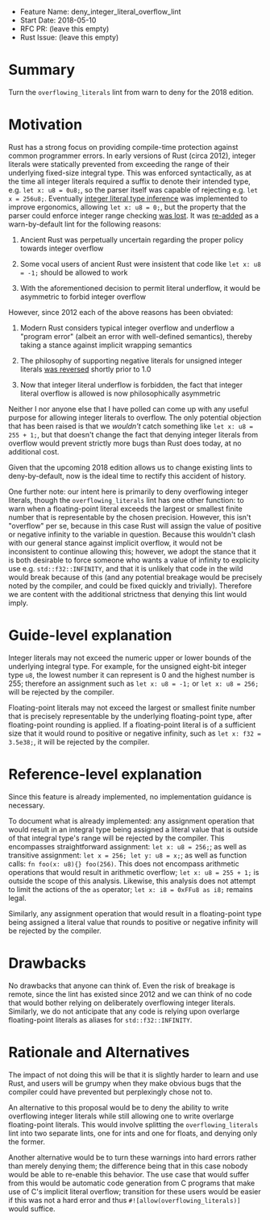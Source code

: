 - Feature Name: deny_integer_literal_overflow_lint
- Start Date: 2018-05-10
- RFC PR: (leave this empty)
- Rust Issue: (leave this empty)

# Summary
[summary]: #summary

Turn the `overflowing_literals` lint from warn to deny for the 2018 edition.

# Motivation
[motivation]: #motivation

Rust has a strong focus on providing compile-time protection against common programmer errors. In early versions of Rust (circa 2012), integer literals were statically prevented from exceeding the range of their underlying fixed-size integral type. This was enforced syntactically, as at the time all integer literals required a suffix to denote their intended type, e.g. `let x: u8 = 0u8;`, so the parser itself was capable of rejecting e.g. `let x = 256u8;`. Eventually [integer literal type inference](https://mail.mozilla.org/pipermail/rust-dev/2012-July/002002.html) was implemented to improve ergonomics, allowing `let x: u8 = 0;`, but the property that the parser could enforce integer range checking [was lost](https://mail.mozilla.org/pipermail/rust-dev/2012-December/002734.html). It was [re-added](https://github.com/rust-lang/rust/issues/4220) as a warn-by-default lint for the following reasons:

1. Ancient Rust was perpetually uncertain regarding the proper policy towards integer overflow

2. Some vocal users of ancient Rust were insistent that code like `let x: u8 = -1;` should be allowed to work

3. With the aforementioned decision to permit literal underflow, it would be asymmetric to forbid integer overflow

However, since 2012 each of the above reasons has been obviated:

1. Modern Rust considers typical integer overflow and underflow a "program error" (albeit an error with well-defined semantics), thereby taking a stance against implicit wrapping semantics

2. The philosophy of supporting negative literals for unsigned integer literals [was reversed](https://internals.rust-lang.org/t/forbid-unsigned-integer/752) shortly prior to 1.0

3. Now that integer literal underflow is forbidden, the fact that integer literal overflow is allowed is now philosophically asymmetric

Neither I nor anyone else that I have polled can come up with any useful purpose for allowing integer literals to overflow. The only potential objection that has been raised is that we *wouldn't* catch something like `let x: u8 = 255 + 1;`, but that doesn't change the fact that denying integer literals from overflow would prevent strictly more bugs than Rust does today, at no additional cost.

Given that the upcoming 2018 edition allows us to change existing lints to deny-by-default, now is the ideal time to rectify this accident of history.

One further note: our intent here is primarily to deny overflowing integer literals, though the `overflowing_literals` lint has one other function: to warn when a floating-point literal exceeds the largest or smallest finite number that is representable by the chosen precision. However, this isn't "overflow" per se, because in this case Rust will assign the value of positive or negative infinity to the variable in question. Because this wouldn't clash with our general stance against implicit overflow, it would not be inconsistent to continue allowing this; however, we adopt the stance that it is both desirable to force someone who wants a value of infinity to explicity use e.g. `std::f32::INFINITY`, and that it is unlikely that code in the wild would break because of this (and any potential breakage would be precisely noted by the compiler, and could be fixed quickly and trivially). Therefore we are content with the additional strictness that denying this lint would imply.

# Guide-level explanation
[guide-level-explanation]: #guide-level-explanation

Integer literals may not exceed the numeric upper or lower bounds of the underlying integral type. For example, for the unsigned eight-bit integer type `u8`, the lowest number it can represent is 0 and the highest number is 255; therefore an assignment such as `let x: u8 = -1;` or `let x: u8 = 256;` will be rejected by the compiler.

Floating-point literals may not exceed the largest or smallest finite number that is precisely representable by the underlying floating-point type, after floating-point rounding is applied. If a floating-point literal is of a sufficient size that it would round to positive or negative infinity, such as `let x: f32 = 3.5e38;`, it will be rejected by the compiler.

# Reference-level explanation
[reference-level-explanation]: #reference-level-explanation

Since this feature is already implemented, no implementation guidance is necessary.

To document what is already implemented: any assignment operation that would result in an integral type being assigned a literal value that is outside of that integral type's range will be rejected by the compiler. This encompasses straightforward assignment: `let x: u8 = 256;`; as well as transitive assignment: `let x = 256; let y: u8 = x;`; as well as function calls: `fn foo(x: u8){} foo(256)`. This does not encompass arithmetic operations that would result in arithmetic overflow; `let x: u8 = 255 + 1;` is outside the scope of this analysis. Likewise, this analysis does not attempt to limit the actions of the `as` operator; `let x: i8 = 0xFFu8 as i8;` remains legal.

Similarly, any assignment operation that would result in a floating-point type being assigned a literal value that rounds to positive or negative infinity will be rejected by the compiler.

# Drawbacks
[drawbacks]: #drawbacks

No drawbacks that anyone can think of. Even the risk of breakage is remote, since the lint has existed since 2012 and we can think of no code that would bother relying on deliberately overflowing integer literals. Similarly, we do not anticipate that any code is relying upon overlarge floating-point literals as aliases for `std::f32::INFINITY`.

# Rationale and Alternatives
[alternatives]: #alternatives

The impact of not doing this will be that it is slightly harder to learn and use Rust, and users will be grumpy when they make obvious bugs that the compiler could have prevented but perplexingly chose not to.

An alternative to this proposal would be to deny the ability to write overflowing integer literals while still allowing one to write overlarge floating-point literals. This would involve splitting the `overflowing_literals` lint into two separate lints, one for ints and one for floats, and denying only the former.

Another alternative would be to turn these warnings into hard errors rather than merely denying them; the difference being that in this case nobody would be able to re-enable this behavior. The use case that would suffer from this would be automatic code generation from C programs that make use of C's implicit literal overflow; transition for these users would be easier if this was not a hard error and thus `#![allow(overflowing_literals)]` would suffice.
